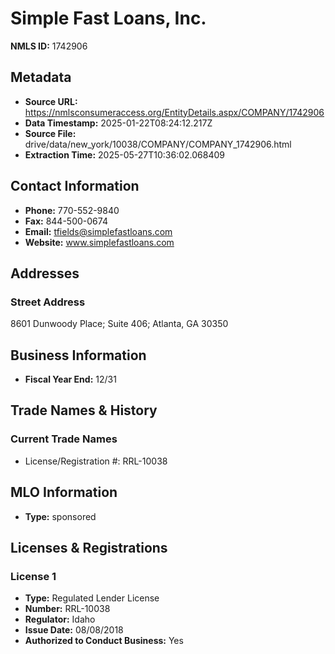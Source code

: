 # Simple Fast Loans, Inc.

**NMLS ID:** 1742906

## Metadata
- **Source URL:** https://nmlsconsumeraccess.org/EntityDetails.aspx/COMPANY/1742906
- **Data Timestamp:** 2025-01-22T08:24:12.217Z
- **Source File:** drive/data/new_york/10038/COMPANY/COMPANY_1742906.html
- **Extraction Time:** 2025-05-27T10:36:02.068409

## Contact Information
- **Phone:** 770-552-9840
- **Fax:** 844-500-0674
- **Email:** tfields@simplefastloans.com
- **Website:** www.simplefastloans.com

## Addresses
### Street Address
8601 Dunwoody Place; Suite 406; Atlanta, GA 30350

## Business Information
- **Fiscal Year End:** 12/31

## Trade Names & History
### Current Trade Names
- License/Registration #: RRL-10038

## MLO Information
- **Type:** sponsored

## Licenses & Registrations

### License 1
- **Type:** Regulated Lender License
- **Number:** RRL-10038
- **Regulator:** Idaho
- **Issue Date:** 08/08/2018
- **Authorized to Conduct Business:** Yes
